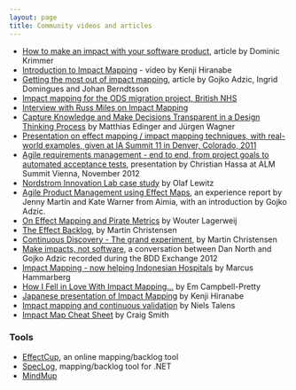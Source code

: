 ```yaml
---
layout: page
title: Community videos and articles
---
```


* [How to make an impact with your software product](http://www.dkrimmer.de/2014/11/21/how-to-make-an-impact-with-your-software-product/), article by Dominic Krimmer
* [Introduction to Impact Mapping](https://www.youtube.com/watch?v=RznIi2WkJb0) -  video by Kenji Hiranabe
* [Getting the most out of impact mapping](http://www.infoq.com/articles/most-impact-mapping), article by Gojko Adzic, Ingrid Domingues and Johan Berndtsson 
* [Impact mapping for the ODS migration project, British NHS](http://joemc.gr/2013/05/06/impact-mapping-on-ods/)
* [Interview with Russ Miles on Impact Mapping](https://www.youtube.com/watch?v=xGVtIemRLRA)
* [Capture Knowledge and Make Decisions Transparent in a Design Thinking Process](http://www.infoq.com/articles/knowledge-design-thinking) by  Matthias Edinger and J&uuml;rgen Wagner
* [Presentation on effect mapping / impact mapping techniques, with real-world examples, given at IA Summit 11 in Denver, Colorado, 2011](http://www.slideshare.net/Jonas_inUse/effect-mapping-a-better-way-to-get-really-usable-results-out-of-it-projects)
* [Agile requirements management - end to end, from project goals to automated acceptance tests](http://www.slideshare.net/chassa/2012-1130alm-dayviennaslideshare), presentation by Christian Hassa at ALM Summit Vienna, November 2012
* [Nordstrom Innovation Lab case study](http://www.agile42.com/en/blog/2012/09/26/effect-mapping-nordstrom-innovation-lab/) by Olaf Lewitz
* [Agile Product Management using Effect Maps](http://skillsmatter.com/podcast/agile-testing/effect-maps), an experience report by Jenny Martin and Kate Warner from Aimia, with an introduction by Gojko Adzic.
* [On Effect Mapping and Pirate Metrics](http://www.lagerweij.com/2012/06/05/on-effect-mapping-and-pirate-metrics/) by Wouter Lagerweij      
* [The Effect Backlog](http://kaeru.se/entry_9.php), by Martin Christensen
* [Continuous Discovery - The grand experiment](http://www.kaeru.se/entry_18.php), by Martin Christensen
* [Make impacts, not software](http://skillsmatter.com/podcast/agile-scrum/make-impact-not-software), a conversation between Dan North and Gojko Adzic recorded during the BDD Exchange 2012
* [Impact Mapping - now helping Indonesian Hospitals](http://www.marcusoft.net/2014/02/HospitalImpactMap.html) by Marcus Hammarberg 
* [How I Fell in Love With Impact Mapping...](http://www.prettyagile.com/2014/02/how-i-fell-in-love-with-impact-mapping.html) by Em Campbell-Pretty
* [Japanese presentation of Impact Mapping](http://www.slideshare.net/hiranabe/impact-mapping-31215291) by Kenji Hiranabe
* [Impact mapping and continuous validation](https://blog.codecentric.de/en/2015/11/impact-mapping-and-continuous-validation/) by Niels Talens
* [Impact Map Cheat Sheet](http://craigsmith.id.au/2015/09/30/impact-map-cheat-sheet/) by Craig Smith

### Tools

* [EffectCup](http://effectcup.com/), an online mapping/backlog tool
* [SpecLog](http://speclog.net), mapping/backlog tool for .NET
* [MindMup](http://discover.mindmup.com)
